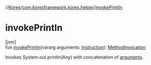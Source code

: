 //[Kores](../../index.md)/[com.koresframework.kores.helper](index.md)/[invokePrintln](invoke-println.md)

# invokePrintln

[jvm]\
fun [invokePrintln](invoke-println.md)(vararg arguments: [Instruction](../com.koresframework.kores/-instruction/index.md)): [MethodInvocation](../com.koresframework.kores.base/-method-invocation/index.md)

Invokes System.out.println(Any) with concatenation of [arguments](invoke-println.md).

